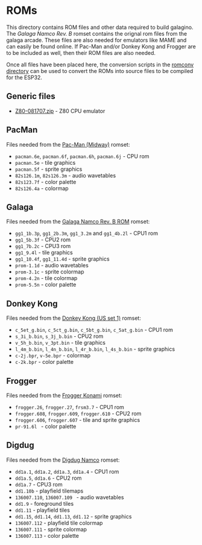 # ROMs

This directory contains ROM files and other data required to build
galagino. The *Galaga Namco Rev. B* romset contains the orignal rom
files from the galaga arcade. These files are also needed for
emulators like MAME and can easily be found online. If Pac-Man and/or
Donkey Kong and Frogger are to be included as well, then their ROM
files are also needed.

Once all files have been placed here, the conversion scripts
in the [romconv directory](../romconv) can be used to convert
the ROMs into source files to be compiled for the ESP32.

## Generic files

* [Z80-081707.zip](https://fms.komkon.org/EMUL8/Z80-081707.zip) - Z80 CPU emulator

## PacMan

Files needed from the [Pac-Man (Midway)](https://www.bing.com/search?q=pacman+midway+arcade+rom) romset:

* ```pacman.6e```, ```pacman.6f```, ```pacman.6h```, ```pacman.6j``` - CPU rom
* ```pacman.5e``` - tile graphics
* ```pacman.5f``` - sprite graphics
* ```82s126.1m```, ```82s126.3m``` - audio wavetables
* ```82s123.7f``` - color palette
* ```82s126.4a``` - colormap

## Galaga

Files needed from the [Galaga Namco Rev. B ROM](https://www.bing.com/search?q=galaga+namco+b+rom) romset:

* ```gg1_1b.3p```, ```gg1_2b.3m```, ```gg1_3.2m``` and ```gg1_4b.2l``` - CPU1 rom
* ```gg1_5b.3f``` - CPU2 rom
* ```gg1_7b.2c``` - CPU3 rom
* ```gg1_9.4l``` - tile graphics
* ```gg1_10.4f```, ```gg1_11.4d``` - sprite graphics
* ```prom-1.1d``` - audio wavetables
* ```prom-3.1c``` - sprite colormap
* ```prom-4.2n``` - tile colormap
* ```prom-5.5n``` - color palette

## Donkey Kong

Files needed from the [Donkey Kong (US set 1)](https://www.bing.com/search?q=donkey+kong+arcade+rom) romset:

* ```c_5et_g.bin```, ```c_5ct_g.bin```, ```c_5bt_g.bin```, ```c_5at_g.bin``` - CPU1 rom
* ```s_3i_b.bin```, ```s_3j_b.bin``` - CPU2 rom
* ```v_5h_b.bin```, ```v_3pt.bin``` - tile graphics
* ```l_4m_b.bin```, ```l_4n_b.bin```, ```l_4r_b.bin```, ```l_4s_b.bin``` - sprite graphics
* ```c-2j.bpr```, ```v-5e.bpr``` - colormap
* ```c-2k.bpr``` - color palette

## Frogger

Files needed from the [Frogger Konami](https://www.bing.com/search?q=frogger+konami+arcade+rom) romset:

* ```frogger.26```, ```frogger.27```, ```frsm3.7``` - CPU1 rom
* ```frogger.608```, ```frogger.609```, ```frogger.610``` - CPU2 rom
* ```frogger.606```, ```frogger.607``` - tile and sprite graphics
* ```pr-91.6l ``` - color palette

## Digdug

Files needed from the [Digdug Namco](https://www.bing.com/search?q=digdug+namco+arcade+rom) romset:

* ```dd1a.1```, ```dd1a.2```, ```dd1a.3```, ```dd1a.4``` - CPU1 rom
* ```dd1a.5```, ```dd1a.6``` - CPU2 rom
* ```dd1a.7``` - CPU3 rom
* ```dd1.10b``` - playfield tilemaps
* ```136007.110```, ```136007.109 ``` - audio wavetables
* ```dd1.9``` - foreground tiles
* ```dd1.11``` - playfield tiles
* ```dd1.15```, ```dd1.14```, ```dd1.13```, ```dd1.12``` - sprite graphics
* ```136007.112``` - playfield tile colormap
* ```136007.111``` - sprite colormap
* ```136007.113``` - color palette
